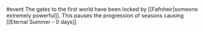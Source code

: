  #event
The gates to the first world have been locked by [[Fafnheir|someone extremely powerful]]. This pauses the progression of seasons causing 
[[Eternal Summer - 0 days]]